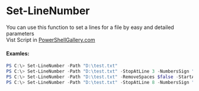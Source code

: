 # Set-LineNumber
You can use this function to set a lines for a file by easy and detailed parameters
<br />Vist Script in <a href="https://www.powershellgallery.com/packages/Set-LineNumber/1.0/DisplayScript">PowerShellGallery.com</a><br />
#### Examles:
```powershell
PS C:\> Set-LineNumber -Path "D:\test.txt"
PS C:\> Set-LineNumber -Path "D:\test.txt" -StopAtLine 3 -NumbersSign "-" -RemoveSpaces $false
PS C:\> Set-LineNumber -Path "D:\test.txt" -RemoveSpaces $false -StartAt 0 -OutFile "c:\testout.txt"
PS C:\> Set-LineNumber -Path "D:\test.txt" -StopAtLine 8 -NumbersSign "-" -RemoveSpaces $false -StartAt 5
